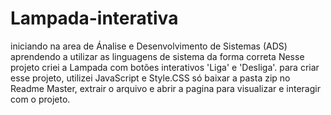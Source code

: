 # Lampada-interativa
iniciando na area de Ánalise e Desenvolvimento de Sistemas (ADS)
aprendendo a utilizar as linguagens de sistema da forma correta
Nesse projeto criei a Lampada com botões interativos 'Liga' e 'Desliga'. 
para criar esse projeto, utilizei JavaScript e Style.CSS
só baixar a pasta zip no Readme Master, extrair o arquivo e abrir a pagina para visualizar e interagir com o projeto. 
